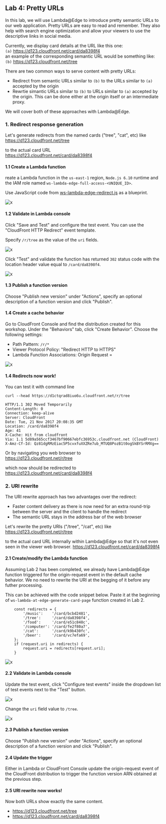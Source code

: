 ## Lab 4: Pretty URLs

In this lab, we will use Lambda@Edge to introduce pretty semantic URLs to our web application. Pretty URLs are easy to read and remember. They also help with search engine optimization and allow your viewers to use the descriptive links in social media.

Currently, we display card details at the URL like this one:  
`(a)` https://d123.cloudfront.net/card/da8398f4  
an example of the corresponding semantic URL would be something like:  
`(b)` https://d123.cloudfront.net/tree

There are two common ways to serve content with pretty URLs:
* Redirect from semantic URLs similar to `(b)` to the URLs similar to `(a)` accepted by the origin
* Rewrtie simantic URLs similar to `(b)` to URLs similar to `(a)` accepted by the origin. This can be done either at the origin itself or an intermediate proxy.

We will cover both of these approaches with Lambda@Edge.

### 1. Redirect response generation

Let's generate redirects from the named cards ("tree", "cat", etc) like  
https://d123.cloudfront.net/tree  

to the actual card URL  
https://d123.cloudfront.net/card/da8398f4

#### 1.1 Create a Lambda function

reate a Lambda function in the `us-east-1` region, `Node.js 6.10` runtime and the IAM role named `ws-lambda-edge-full-access-<UNIQUE_ID>`.

Use JavaScript code from [ws-lambda-edge-redirect.js](./ws-lambda-edge-redirect.js) as a blueprint.

![x](./img/01-create-function.png)

#### 1.2 Validate in Lambda console

Click "Save and Test" and configure the test event. You can use the "CloudFront HTTP Redirect" event template. 

Specify `/r/tree` as the value of the `uri` fields.

![x](./img/03-configure-test-object.png)

Click "Test" and validate the function has returned `302` status code with the location header value equal to `/card/da8398f4`.

![x](./img/04-test-invoke-successful.png)

#### 1.3 Publish a function version

Choose "Publish new version" under "Actions", specify an optional description of a function version and click "Publish".

#### 1.4 Create a cache behavior

Go to CloudFront Console and find the distribution created for this workshop. Under the "Behaviors" tab, click "Create Behavior". Choose the following settings:
* Path Pattern: `/r/*`
* Viewer Protocol Policy: "Redirect HTTP to HTTPS"
* Lambda Function Associations: Origin Request = <lambda version ARN from the previous step>
  
![x](./img/05-create-cache-behavior.png)

#### 1.4 Redirects now work!

You can test it with command line

```
curl --head https://d1ctqrad8iuo6u.cloudfront.net/r/tree

HTTP/1.1 302 Moved Temporarily
Content-Length: 0
Connection: keep-alive
Server: CloudFront
Date: Tue, 21 Nov 2017 20:08:35 GMT
Location: /card/da8398f4
Age: 41
X-Cache: Hit from cloudfront
Via: 1.1 5d89a565ccf3467bf90667ebfc36953c.cloudfront.net (CloudFront)
X-Amz-Cf-Id: Qz81dgRMzEiac5P5cvxfuXXZRe7ub_MTUQ8PozB1t0ogSkBYSrRMXg==
```

Or by navigating you web browser to  
https://d123.cloudfront.net/r/tree  

which now should be redirected to  
https://d123.cloudfront.net/card/da8398f4  

### 2. URI rewrite

The URI rewrite approach has two advantages over the redirect:
* Faster content delivery as there is now need for an extra round-trip between the server and the client to handle the redirect
* The semantic URL stays in the address bar of the web browser

Let's rewrite the pretty URIs ("/tree", "/cat", etc) like  
https://d123.cloudfront.net/r/tree  

to the actual card URL internally within Lambda@Edge so that it's not even seen in the viewer web browser.
https://d123.cloudfront.net/card/da8398f4


#### 2.1 Create/modify the Lambda function

Assuming Lab 2 has been completed, we already have Lambda@Edge function triggered for the origin-request event in the default cache behavior. We no need to rewrite the URI at the begging of it before any futher processing.

This can be achieved with the code snippet below. Paste it at the beginning of `ws-lambda-at-edge-generate-card-page` function created in Lab 2.

```
    const redirects = {
        '/music':    '/card/bcbd2481',
        '/tree':     '/card/da8398f4',
        '/food':     '/card/e51c848c',
        '/computer': '/card/fe2f80a7',
        '/cat':      '/card/k9b430fc',
        '/beer':     '/card/vc7efa69',
    };
    if (request.uri in redirects) {
        request.uri = redirects[request.uri];
    }
```

![x](./img/11-modify-function.png)

#### 2.2 Validate in Lambda console

Update the test event, click "Configure test events" inside the dropdown list of test events next to the "Test" button.

![x](./img/12-configure-test-event.png)

Change the `uri` field value to `/tree`.

![x](./img/13-configure-test-event.png)

#### 2.3 Publish a function version

Choose "Publish new version" under "Actions", specify an optional description of a function version and click "Publish".

#### 2.4 Update the trigger

Either in Lambda or CloudFront Console update the origin-request event of the CloudFront distribution to trigger the function version ARN obtained at the previous step.

#### 2.5 URI rewrite now works!

Now both URLs show exactly the same content.

* https://d123.cloudfront.net/tree
* https://d123.cloudfront.net/card/da8398f4  
